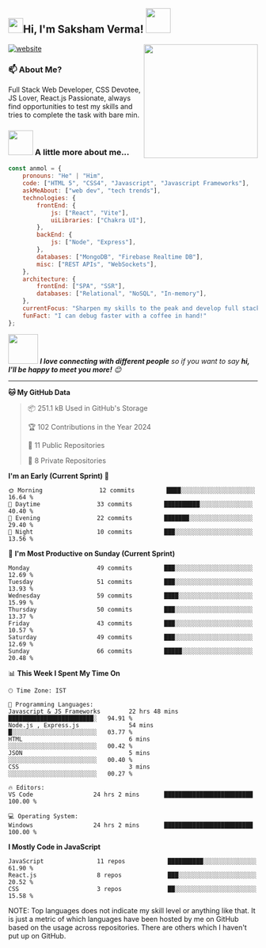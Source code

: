 <h2><img src="https://emojis.slackmojis.com/emojis/images/1531849430/4246/blob-sunglasses.gif?1531849430" width="30"/>Hi, I'm Saksham Verma! <img src="https://media.giphy.com/media/12oufCB0MyZ1Go/giphy.gif" width="50"></h2>
<img align='right' src="https://media.giphy.com/media/M9gbBd9nbDrOTu1Mqx/giphy.gif" width="230">

[![website](https://img.shields.io/badge/Website-46a2f1.svg?&style=flat-square&logo=Google-Chrome&logoColor=white&link=https://anmolsingh.me/)](https://saksham-verma.netlify.app/)

### 📫 About Me?

Full Stack Web Developer, CSS Devotee, JS Lover, React.js Passionate, always find opportunities to test my skills and tries to complete the task with bare min.

### <img src="https://media.giphy.com/media/VgCDAzcKvsR6OM0uWg/giphy.gif" width="50"> A little more about me...  

```javascript
const anmol = {
    pronouns: "He" | "Him",
    code: ["HTML 5", "CSS4", "Javascript", "Javascript Frameworks"],
    askMeAbout: ["web dev", "tech trends"],
    technologies: {
        frontEnd: {
            js: ["React", "Vite"],
            uiLibraries: ["Chakra UI"],
        },
        backEnd: {
            js: ["Node", "Express"],
        },
        databases: ["MongoDB", "Firebase Realtime DB"],
        misc: ["REST APIs", "WebSockets"],
    },
    architecture: {
        frontEnd: ["SPA", "SSR"],
        databases: ["Relational", "NoSQL", "In-memory"],
    },
    currentFocus: "Sharpen my skills to the peak and develop full stack mern apps to the best",
    funFact: "I can debug faster with a coffee in hand!"
};
```

<img src="https://media.giphy.com/media/LnQjpWaON8nhr21vNW/giphy.gif" width="60"> <em><b>I love connecting with different people</b> so if you want to say <b>hi, I'll be happy to meet you more!</b> 😊</em>

---
<!--START_SECTION:waka-->

**🐱 My GitHub Data** 

> 📦 251.1 kB Used in GitHub's Storage 
 > 
> 🏆 102 Contributions in the Year 2024
 > 
> 📜 11 Public Repositories 
 > 
> 🔑 8 Private Repositories 
 > 
**I'm an Early (Current Sprint) 🐤** 

```text
🌞 Morning                12 commits         ████░░░░░░░░░░░░░░░░░░░░░   16.64 % 
🌆 Daytime                33 commits         ██████████░░░░░░░░░░░░░░░   40.40 % 
🌃 Evening                22 commits         ███████░░░░░░░░░░░░░░░░░░   29.40 % 
🌙 Night                  10 commits         ███░░░░░░░░░░░░░░░░░░░░░░   13.56 % 
```
📅 **I'm Most Productive on Sunday (Current Sprint)** 

```text
Monday                   49 commits         ███░░░░░░░░░░░░░░░░░░░░░░   12.69 % 
Tuesday                  51 commits         ███░░░░░░░░░░░░░░░░░░░░░░   13.93 % 
Wednesday                59 commits         ████░░░░░░░░░░░░░░░░░░░░░   15.99 % 
Thursday                 50 commits         ███░░░░░░░░░░░░░░░░░░░░░░   13.37 % 
Friday                   43 commits         ███░░░░░░░░░░░░░░░░░░░░░░   10.57 % 
Saturday                 49 commits         ███░░░░░░░░░░░░░░░░░░░░░░   12.69 % 
Sunday                   66 commits         █████░░░░░░░░░░░░░░░░░░░░   20.48 % 
```


📊 **This Week I Spent My Time On** 

```text
🕑︎ Time Zone: IST

💬 Programming Languages: 
Javascript & JS Frameworks        22 hrs 48 mins      ████████████████████████░   94.91 % 
Node.js , Express.js              54 mins             █░░░░░░░░░░░░░░░░░░░░░░░░   03.77 % 
HTML                              6 mins              ░░░░░░░░░░░░░░░░░░░░░░░░░   00.42 % 
JSON                              5 mins              ░░░░░░░░░░░░░░░░░░░░░░░░░   00.40 % 
CSS                               3 mins              ░░░░░░░░░░░░░░░░░░░░░░░░░   00.27 % 

🔥 Editors: 
VS Code                 24 hrs 2 mins       █████████████████████████   100.00 % 

💻 Operating System: 
Windows                 24 hrs 2 mins       █████████████████████████   100.00 % 
```

**I Mostly Code in JavaScript** 

```text
JavaScript               11 repos            ██████████░░░░░░░░░░░░░░░   61.90 % 
React.js                 8 repos             ███░░░░░░░░░░░░░░░░░░░░░░   20.52 % 
CSS                      3 repos             ██░░░░░░░░░░░░░░░░░░░░░░░   15.58 % 
```

<!--END_SECTION:waka-->

NOTE: Top languages does not indicate my skill level or anything like that. It is just a metric of which languages have been hosted by me on GitHub based on the usage across repositories. There are others which I haven't put up on GitHub.
